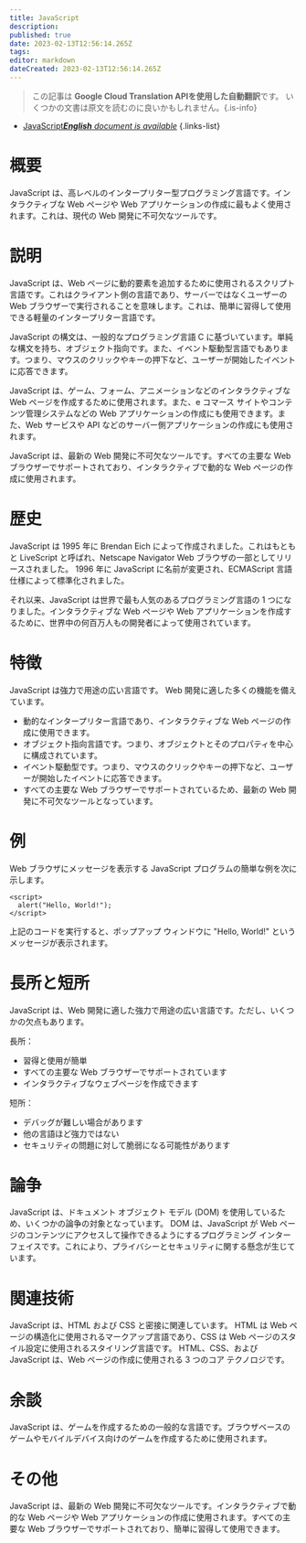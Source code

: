 ```yaml
---
title: JavaScript
description: 
published: true
date: 2023-02-13T12:56:14.265Z
tags: 
editor: markdown
dateCreated: 2023-02-13T12:56:14.265Z
---
```


> この記事は **Google Cloud Translation APIを使用した自動翻訳**です。
いくつかの文書は原文を読むのに良いかもしれません。{.is-info}



- [JavaScript***English** document is available*](/en/Knowledge-base/Dictionary/javascript)
{.links-list}


# 概要
JavaScript は、高レベルのインタープリター型プログラミング言語です。インタラクティブな Web ページや Web アプリケーションの作成に最もよく使用されます。これは、現代の Web 開発に不可欠なツールです。

# 説明
JavaScript は、Web ページに動的要素を追加するために使用されるスクリプト言語です。これはクライアント側の言語であり、サーバーではなくユーザーの Web ブラウザーで実行されることを意味します。これは、簡単に習得して使用できる軽量のインタープリター言語です。

JavaScript の構文は、一般的なプログラミング言語 C に基づいています。単純な構文を持ち、オブジェクト指向です。また、イベント駆動型言語でもあります。つまり、マウスのクリックやキーの押下など、ユーザーが開始したイベントに応答できます。

JavaScript は、ゲーム、フォーム、アニメーションなどのインタラクティブな Web ページを作成するために使用されます。また、e コマース サイトやコンテンツ管理システムなどの Web アプリケーションの作成にも使用できます。また、Web サービスや API などのサーバー側アプリケーションの作成にも使用されます。

JavaScript は、最新の Web 開発に不可欠なツールです。すべての主要な Web ブラウザーでサポートされており、インタラクティブで動的な Web ページの作成に使用されます。

# 歴史
JavaScript は 1995 年に Brendan Eich によって作成されました。これはもともと LiveScript と呼ばれ、Netscape Navigator Web ブラウザの一部としてリリースされました。 1996 年に JavaScript に名前が変更され、ECMAScript 言語仕様によって標準化されました。

それ以来、JavaScript は世界で最も人気のあるプログラミング言語の 1 つになりました。インタラクティブな Web ページや Web アプリケーションを作成するために、世界中の何百万人もの開発者によって使用されています。

# 特徴
JavaScript は強力で用途の広い言語です。 Web 開発に適した多くの機能を備えています。

- 動的なインタープリター言語であり、インタラクティブな Web ページの作成に使用できます。
- オブジェクト指向言語です。つまり、オブジェクトとそのプロパティを中心に構成されています。
- イベント駆動型です。つまり、マウスのクリックやキーの押下など、ユーザーが開始したイベントに応答できます。
- すべての主要な Web ブラウザーでサポートされているため、最新の Web 開発に不可欠なツールとなっています。

# 例
Web ブラウザにメッセージを表示する JavaScript プログラムの簡単な例を次に示します。

```
<script>
  alert("Hello, World!");
</script>
```

上記のコードを実行すると、ポップアップ ウィンドウに "Hello, World!" というメッセージが表示されます。

# 長所と短所
JavaScript は、Web 開発に適した強力で用途の広い言語です。ただし、いくつかの欠点もあります。

長所：
- 習得と使用が簡単
- すべての主要な Web ブラウザーでサポートされています
- インタラクティブなウェブページを作成できます

短所：
- デバッグが難しい場合があります
- 他の言語ほど強力ではない
- セキュリティの問題に対して脆弱になる可能性があります

# 論争
JavaScript は、ドキュメント オブジェクト モデル (DOM) を使用しているため、いくつかの論争の対象となっています。 DOM は、JavaScript が Web ページのコンテンツにアクセスして操作できるようにするプログラミング インターフェイスです。これにより、プライバシーとセキュリティに関する懸念が生じています。

# 関連技術
JavaScript は、HTML および CSS と密接に関連しています。 HTML は Web ページの構造化に使用されるマークアップ言語であり、CSS は Web ページのスタイル設定に使用されるスタイリング言語です。 HTML、CSS、および JavaScript は、Web ページの作成に使用される 3 つのコア テクノロジです。

# 余談
JavaScript は、ゲームを作成するための一般的な言語です。ブラウザベースのゲームやモバイルデバイス向けのゲームを作成するために使用されます。

# その他
JavaScript は、最新の Web 開発に不可欠なツールです。インタラクティブで動的な Web ページや Web アプリケーションの作成に使用されます。すべての主要な Web ブラウザーでサポートされており、簡単に習得して使用できます。